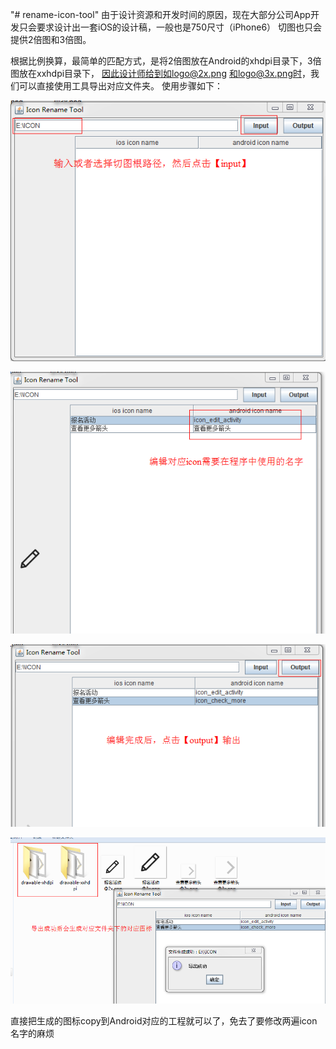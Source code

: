 "# rename-icon-tool" 
由于设计资源和开发时间的原因，现在大部分公司App开发只会要求设计出一套iOS的设计稿，一般也是750尺寸（iPhone6）
切图也只会提供2倍图和3倍图。

根据比例换算，最简单的匹配方式，是将2倍图放在Android的xhdpi目录下，3倍图放在xxhdpi目录下，
因此设计师给到如logo@2x.png 和logo@3x.png时，我们可以直接使用工具导出对应文件夹。
使用步骤如下：

![](src/pictures/step1.png)

![](src/pictures/step2.png)

![](src/pictures/step3.png)

![](src/pictures/step4.png)

直接把生成的图标copy到Android对应的工程就可以了，免去了要修改两遍icon名字的麻烦
